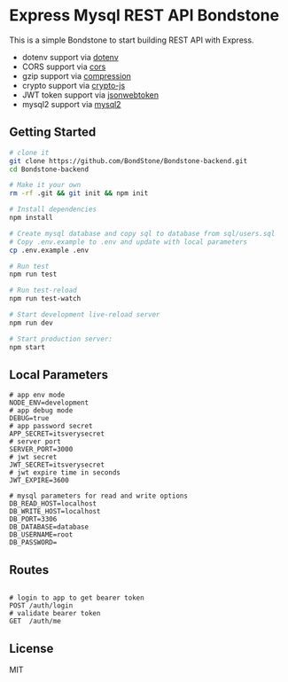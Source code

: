 Express Mysql REST API Bondstone
==================================

This is a simple Bondstone to start building REST API with Express.

- dotenv support via [dotenv](https://github.com/motdotla/dotenv)
- CORS support via [cors](https://github.com/troygoode/node-cors)
- gzip support via [compression](https://github.com/expressjs/compression)
- crypto support via [crypto-js](https://github.com/brix/crypto-js)
- JWT token support via [jsonwebtoken](https://github.com/auth0/node-jsonwebtoken)
- mysql2 support via [mysql2](https://github.com/sidorares/node-mysql2)


Getting Started
---------------

```sh
# clone it
git clone https://github.com/BondStone/Bondstone-backend.git
cd Bondstone-backend

# Make it your own
rm -rf .git && git init && npm init

# Install dependencies
npm install

# Create mysql database and copy sql to database from sql/users.sql
# Copy .env.example to .env and update with local parameters
cp .env.example .env

# Run test
npm run test

# Run test-reload
npm run test-watch

# Start development live-reload server
npm run dev

# Start production server:
npm start
```

Local Parameters
---------------
```
# app env mode
NODE_ENV=development
# app debug mode
DEBUG=true
# app password secret
APP_SECRET=itsverysecret
# server port
SERVER_PORT=3000
# jwt secret
JWT_SECRET=itsverysecret
# jwt expire time in seconds
JWT_EXPIRE=3600

# mysql parameters for read and write options
DB_READ_HOST=localhost
DB_WRITE_HOST=localhost
DB_PORT=3306
DB_DATABASE=database
DB_USERNAME=root
DB_PASSWORD=
```

Routes
---------------
```

# login to app to get bearer token
POST /auth/login 
# validate bearer token
GET  /auth/me
```

License
-------

MIT
